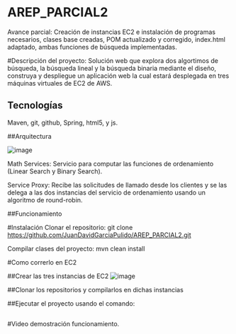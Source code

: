 # AREP_PARCIAL2
Avance parcial: Creación de instancias EC2 e instalación de programas necesarios, clases base creadas, POM actualizado y corregido, index.html adaptado, ambas funciones de búsqueda implementadas. 

#Descripción del proyecto:
Solución web que explora dos algortimos de búsqueda, la búsqueda lineal y la búsqueda binaria mediante el diseño, construya y despliegue un aplicación web la cual estará desplegada en tres máquinas virtuales de EC2 de AWS.
## Tecnologías 
Maven, git, github, Spring, html5, y js.

##Arquitectura

![image](https://github.com/user-attachments/assets/222b6f30-e470-48aa-89d6-2db77b15ee2f)

Math Services: Servicio para computar las funciones de ordenamiento (Linear Search y Binary Search).

Service Proxy: Recibe las solicitudes de llamado desde los clientes y se las delega a las dos instancias del servicio de ordenamiento usando un algoritmo de round-robin.

##Funcionamiento

#Instalación
Clonar el repositorio: git clone https://github.com/JuanDavidGarciaPulido/AREP_PARCIAL2.git

Compilar clases del proyecto: mvn clean install




#Como correrlo en EC2

##Crear las tres instancias de EC2
![image](https://github.com/user-attachments/assets/9fb3aa29-7a46-4c47-87f0-d6ea6411a5ba)

##Clonar los repositorios y compilarlos en dichas instancias

##Ejecutar el proyecto usando el comando: 

##


#Video demostración funcionamiento.


